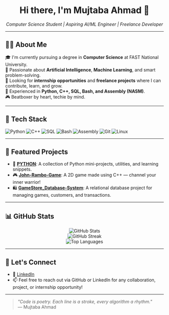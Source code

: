 <h1 align="center">Hi there, I'm Mujtaba Ahmad 👋</h1>

<p align="center">
  <em>Computer Science Student | Aspiring AI/ML Engineer | Freelance Developer</em>
</p>

---

## 👨‍💻 About Me

🎓 I'm currently pursuing a degree in **Computer Science** at FAST National University.  
🧠 Passionate about **Artificial Intelligence**, **Machine Learning**, and smart problem-solving.  
💼 Looking for **internship opportunities** and **freelance projects** where I can contribute, learn, and grow.  
💬 Experienced in **Python, C++, SQL, Bash, and Assembly (NASM)**.  
🎮 Beatboxer by heart, techie by mind.

---

## 🔧 Tech Stack

![Python](https://img.shields.io/badge/-Python-3776AB?style=flat&logo=python&logoColor=white)
![C++](https://img.shields.io/badge/-C++-00599C?style=flat&logo=cplusplus&logoColor=white)
![SQL](https://img.shields.io/badge/-SQL-4479A1?style=flat&logo=postgresql&logoColor=white)
![Bash](https://img.shields.io/badge/-Bash-4EAA25?style=flat&logo=gnubash&logoColor=white)
![Assembly](https://img.shields.io/badge/-Assembly-000000?style=flat&logo=assembly&logoColor=white)
![Git](https://img.shields.io/badge/-Git-F05032?style=flat&logo=git&logoColor=white)
![Linux](https://img.shields.io/badge/-Linux-FCC624?style=flat&logo=linux&logoColor=black)

---

## 📌 Featured Projects

- 🚀 [**PYTHON**](https://github.com/MujtabaAhmad21/PYTHON): A collection of Python mini-projects, utilities, and learning snippets.  
- 🎮 [**John-Rambo-Game**](https://github.com/MujtabaAhmad21/John-Rambo-Game): A 2D game made using C++ — channel your inner warrior!  
- 🛍️ [**GameStore_Database-System**](https://github.com/MujtabaAhmad21/GameStore_Database-System): A relational database project for managing games, customers, and transactions.

---

## 📊 GitHub Stats

<p align="center">
  <img src="https://github-readme-stats.vercel.app/api?username=MujtabaAhmad21&show_icons=true&theme=radical" alt="GitHub Stats" />
  <br>
  <img src="https://github-readme-streak-stats.herokuapp.com/?user=MujtabaAhmad21&theme=radical" alt="GitHub Streak" />
  <br>
  <img src="https://github-readme-stats.vercel.app/api/top-langs/?username=MujtabaAhmad21&layout=compact&theme=radical" alt="Top Languages" />
</p>

---

## 🤝 Let's Connect

- 💼 [LinkedIn](https://www.linkedin.com/in/mujtabaahmad21)
- 📫 Feel free to reach out via GitHub or LinkedIn for any collaboration, project, or internship opportunity!

---

> *"Code is poetry. Each line is a stroke, every algorithm a rhythm."*  
> — Mujtaba Ahmad

